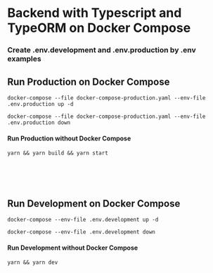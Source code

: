 # Backend with Typescript and TypeORM on Docker Compose

### Create .env.development and .env.production by .env examples

## Run Production on Docker Compose

`docker-compose --file docker-compose-production.yaml --env-file .env.production up -d`
<br>

`docker-compose --file docker-compose-production.yaml --env-file .env.production down`

#### Run Production without Docker Compose

`yarn && yarn build && yarn start`

<br>
<br>
<br>

## Run Development on Docker Compose

`docker-compose --env-file .env.development up -d`
<br>

`docker-compose --env-file .env.development down`

#### Run Development without Docker Compose

`yarn && yarn dev`
